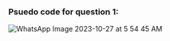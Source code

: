 ### Psuedo code for question 1:
![WhatsApp Image 2023-10-27 at 5 54 45 AM](https://github.com/iamunknowngamer/Pf-Fall23/assets/144406935/b04cc78c-48c1-4dd1-9473-37c28e7b258a)

